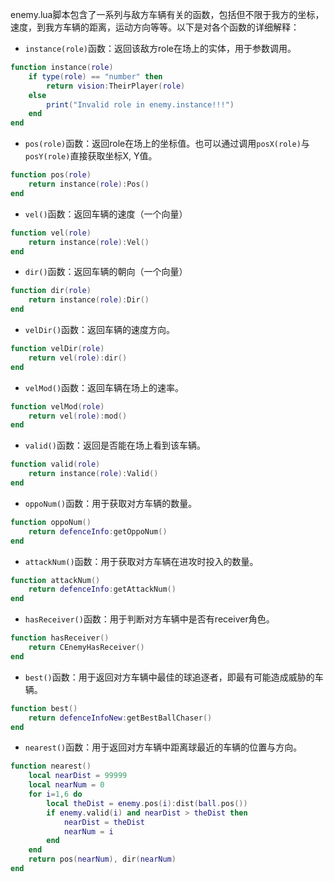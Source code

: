 enemy.lua脚本包含了一系列与敌方车辆有关的函数，包括但不限于我方的坐标，速度，到我方车辆的距离，运动方向等等。以下是对各个函数的详细解释：

* `instance(role)`函数：返回该敌方role在场上的实体，用于参数调用。
```lua
function instance(role)
	if type(role) == "number" then
		return vision:TheirPlayer(role)
	else
		print("Invalid role in enemy.instance!!!")
	end
end
```

* `pos(role)`函数：返回role在场上的坐标值。也可以通过调用`posX(role)`与`posY(role)`直接获取坐标X, Y值。
```lua
function pos(role)
	return instance(role):Pos()
end
```

* `vel()`函数：返回车辆的速度（一个向量）
```lua
function vel(role)
	return instance(role):Vel()
end
```
* `dir()`函数：返回车辆的朝向（一个向量）
```lua
function dir(role)
	return instance(role):Dir()
end
```

* `velDir()`函数：返回车辆的速度方向。
```lua
function velDir(role)
	return vel(role):dir()
end
```

* `velMod()`函数：返回车辆在场上的速率。
```lua
function velMod(role)
	return vel(role):mod()
end
```

* `valid()`函数：返回是否能在场上看到该车辆。
```lua
function valid(role)
	return instance(role):Valid()
end
```

* `oppoNum()`函数：用于获取对方车辆的数量。
```lua
function oppoNum()
	return defenceInfo:getOppoNum()
end
```

* `attackNum()`函数：用于获取对方车辆在进攻时投入的数量。
```lua
function attackNum()
	return defenceInfo:getAttackNum()
end
```

* `hasReceiver()`函数：用于判断对方车辆中是否有receiver角色。
```lua
function hasReceiver()
	return CEnemyHasReceiver()
end
```

* `best()`函数：用于返回对方车辆中最佳的球追逐者，即最有可能造成威胁的车辆。
```lua
function best()
	return defenceInfoNew:getBestBallChaser()
end
```

* `nearest()`函数：用于返回对方车辆中距离球最近的车辆的位置与方向。
```lua
function nearest()
	local nearDist = 99999
	local nearNum = 0
	for i=1,6 do
		local theDist = enemy.pos(i):dist(ball.pos())
		if enemy.valid(i) and nearDist > theDist then
			nearDist = theDist
			nearNum = i
		end
	end
	return pos(nearNum), dir(nearNum)
end
```